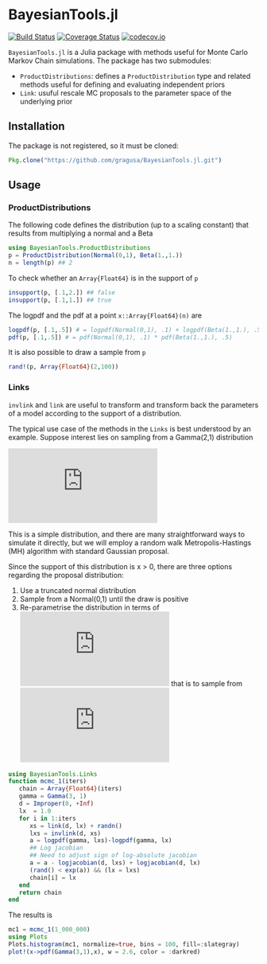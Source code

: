 # BayesianTools.jl
[![Build Status](https://travis-ci.org/gragusa/ProductDistributions.jl.svg?branch=master)](https://travis-ci.org/gragusa/ProductDistributions.jl)
[![Coverage Status](https://coveralls.io/repos/gragusa/ProductDistributions.jl/badge.svg?branch=master&service=github)](https://coveralls.io/github/gragusa/ProductDistributions.jl?branch=master)
[![codecov.io](http://codecov.io/github/gragusa/ProductDistributions.jl/coverage.svg?branch=master)](http://codecov.io/github/gragusa/ProductDistributions.jl?branch=master)

`BayesianTools.jl` is a Julia package with methods useful for Monte Carlo Markov Chain simulations. The package has two submodules:

- `ProductDistributions`: defines a `ProductDistribution` type and related methods useful for defining and evaluating independent priors
- `Link`: usuful rescale MC proposals to the parameter space of the underlying prior

## Installation

The package is not registered, so it must be cloned:
```julia
Pkg.clone("https://github.com/gragusa/BayesianTools.jl.git")
```

## Usage

### ProductDistributions

The following code defines the distribution (up to a scaling constant) that results from multiplying a normal and a Beta
```julia
using BayesianTools.ProductDistributions
p = ProductDistribution(Normal(0,1), Beta(1.,1.))
n = length(p) ## 2
```
To check whether an `Array{Float64}` is in the support of `p`
```julia
insupport(p, [.1,2.]) ## false
insupport(p, [.1,1.]) ## true
```
The logpdf and the pdf at a point `x::Array{Float64}(n)` are
```julia
logpdf(p, [.1,.5]) # = logpdf(Normal(0,1), .1) + logpdf(Beta(1.,1.), .5)
pdf(p, [.1,.5]) # = pdf(Normal(0,1), .1) * pdf(Beta(1.,1.), .5)
```

It is also possible to draw a sample from `p`
```julia
rand!(p, Array{Float64}(2,100))
```

### Links

`invlink` and `link` are useful to transform and transform back the parameters of a model according to the support of a distribution.

The typical use case of the methods in the `Links` is best understood by an example. Suppose interest lies on sampling from a Gamma(2,1) distribution

![Gamma(2,1)](https://latex.codecogs.com/gif.latex?%5Cpi%28x%29%20%3D%20xe%5E%7B-x%7D%2C%5Cquad%20x%5Cgeqslant%200)

 This is a simple distribution, and there are many straightforward ways to simulate it directly, but  we will employ a random walk Metropolis-Hastings (MH) algorithm with standard Gaussian proposal.

Since the support of this distribution is x > 0, there are three options regarding the proposal distribution:

1. Use a truncated normal distribution
2. Sample from a Normal(0,1) until the draw is positive
3. Re-parametrise the distribution in terms of ![](https://latex.codecogs.com/gif.latex?%5Cinline%20y%20%3D%20%5Cexp%28y%29) that is to sample from
![Re-parametrise](https://latex.codecogs.com/gif.latex?%5Ctilde%7B%5Cpi%7D%28y%29%20%3D%20%5Clog%28y%29e%5E%7B-%5Clog%28y%29%7D)

 ```julia
 using BayesianTools.Links
 function mcmc_1(iters)
    chain = Array{Float64}(iters)
    gamma = Gamma(3, 1)
    d = Improper(0, +Inf)
    lx  = 1.0
    for i in 1:iters
       xs = link(d, lx) + randn()
       lxs = invlink(d, xs)
       a = logpdf(gamma, lxs)-logpdf(gamma, lx)
       ## Log jacobian
       ## Need to adjust sign of log-absolute jacobian
       a = a - logjacobian(d, lxs) + logjacobian(d, lx)
       (rand() < exp(a)) && (lx = lxs)
       chain[i] = lx
    end
    return chain
end
```

The results is
```julia
mc1 = mcmc_1(1_000_000)
using Plots
Plots.histogram(mc1, normalize=true, bins = 100, fill=:slategray)
plot!(x->pdf(Gamma(3,1),x), w = 2.6, color = :darkred)
```
